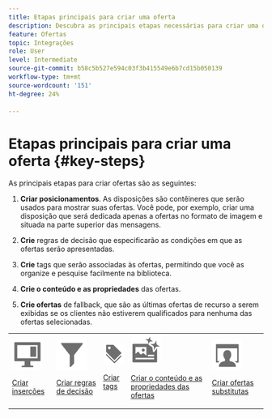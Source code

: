 ```yaml
---
title: Etapas principais para criar uma oferta
description: Descubra as principais etapas necessárias para criar uma oferta.
feature: Ofertas
topic: Integrações
role: User
level: Intermediate
source-git-commit: b58c5b527e594c03f3b415549e6b7cd15b050139
workflow-type: tm+mt
source-wordcount: '151'
ht-degree: 24%

---
```


# Etapas principais para criar uma oferta {#key-steps}

As principais etapas para criar ofertas são as seguintes:

1. **Criar posicionamentos**.
As disposições são contêineres que serão usados para mostrar suas ofertas. Você pode, por exemplo, criar uma disposição que será dedicada apenas a ofertas no formato de imagem e situada na parte superior das mensagens.

1. **Crie** regras de decisão que especificarão as condições em que as ofertas serão apresentadas.

1. **Crie** tags que serão associadas às ofertas, permitindo que você as organize e pesquise facilmente na biblioteca.

1. **Crie o conteúdo e as propriedades** das ofertas.

1. **Crie ofertas** de fallback, que são as últimas ofertas de recurso a serem exibidas se os clientes não estiverem qualificados para nenhuma das ofertas selecionadas.

<table>
<tr>
<td><img src="../../assets/do-not-localize/icon-placement.svg" width="60px"><p><a href="../offer-library/creating-placements.md">Criar inserções</a></p></td>
<td><img src="../../assets/do-not-localize/icon-rules.svg" width="60px"><p><a href="../offer-library/creating-decision-rules.md">Criar regras de decisão</a></p></td>
<td><img src="../../assets/do-not-localize/icon-tags.svg" width="60px"><p><a href="../offer-library/creating-tags.md">Criar tags</a></p></td>
<td><img src="../../assets/do-not-localize/icon-offer.svg" width="60px"><p><a href="../offer-library/creating-personalized-offers.md">Criar o conteúdo e as propriedades das ofertas</a></p></td>
<td><img src="../../assets/do-not-localize/icon-fallback.svg" width="60px"><p><a href="../offer-library/creating-fallback-offers.md">Criar ofertas substitutas</a></p></td></tr>
</table>
